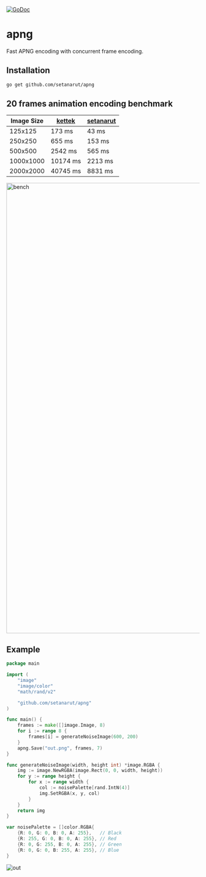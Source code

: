 [![GoDoc](https://godoc.org/github.com/setanarut/apng?status.svg)](https://pkg.go.dev/github.com/setanarut/apng)

# apng
Fast APNG encoding with concurrent frame encoding.

## Installation

```sh
go get github.com/setanarut/apng
```

## 20 frames animation encoding benchmark

| Image Size | [kettek](https://github.com/kettek/apng) | [setanarut](https://github.com/setanarut/apng) |
| ---------- | ---------------------------------------- | ---------------------------------------------- |
| 125x125    | 173 ms                                   | 43 ms                                          |
| 250x250    | 655 ms                                   | 153 ms                                         |
| 500x500    | 2542 ms                                  | 565 ms                                         |
| 1000x1000  | 10174 ms                                 | 2213 ms                                        |
| 2000x2000  | 40745 ms                                 | 8831 ms                                        |

<img width="1175" alt="bench" src="https://github.com/user-attachments/assets/54558177-8e13-42cb-9eb0-5c00a414ef9d" />

## Example

```Go
package main

import (
	"image"
	"image/color"
	"math/rand/v2"

	"github.com/setanarut/apng"
)

func main() {
	frames := make([]image.Image, 8)
	for i := range 8 {
		frames[i] = generateNoiseImage(600, 200)
	}
	apng.Save("out.png", frames, 7)
}

func generateNoiseImage(width, height int) *image.RGBA {
	img := image.NewRGBA(image.Rect(0, 0, width, height))
	for y := range height {
		for x := range width {
			col := noisePalette[rand.IntN(4)]
			img.SetRGBA(x, y, col)
		}
	}
	return img
}

var noisePalette = []color.RGBA{
	{R: 0, G: 0, B: 0, A: 255},   // Black
	{R: 255, G: 0, B: 0, A: 255}, // Red
	{R: 0, G: 255, B: 0, A: 255}, // Green
	{R: 0, G: 0, B: 255, A: 255}, // Blue
}
```

![out](https://github.com/user-attachments/assets/b9c5d4f9-7479-479b-a2c3-a4642f5ccde3)

